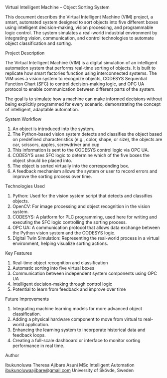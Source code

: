 

Virtual Intelligent Machine – Object Sorting System

This document describes the Virtual Intelligent Machine (VIM) project, a smart, automated system designed to sort objects into five different boxes using intelligent decision-making, vision processing, and programmable logic control. The system simulates a real-world industrial environment by integrating vision, communication, and control technologies to automate object classification and sorting.


Project Description

The Virtual Intelligent Machine (VIM) is a digital simulation of an intelligent automation system that performs real-time sorting of objects. It is built to replicate how smart factories function using interconnected systems. The VIM uses a vision system to recognize objects, CODESYS Sequential Function Chart (SFC) to control decision-making logic, and OPC UA protocol to enable communication between different parts of the system.

The goal is to simulate how a machine can make informed decisions without being explicitly programmed for every scenario, demonstrating the concept of intelligent, adaptable automation.


System Workflow

1. An object is introduced into the system.
2. The Python-based vision system detects and classifies the object based on predefined characteristics (e.g., color, shape, or size), the objects are car, scissors, apples, screwdriver and cup
3. This information is sent to the CODESYS control logic via OPC UA.
4. CODESYS uses SFC logic to determine which of the five boxes the object should be placed into.
5. The object is sorted virtually into the corresponding box.
6. A feedback mechanism allows the system or user to record errors and improve the sorting process over time.



Technologies Used

1. Python: Used for the vision system script that detects and classifies objects.
2. OpenCV: For image processing and object recognition in the vision system.
3. CODESYS: A platform for PLC programming, used here for writing and executing the SFC logic controlling the sorting process.
4. OPC UA: A communication protocol that allows data exchange between the Python vision system and the CODESYS logic.
5. Digital Twin Simulation: Representing the real-world process in a virtual environment, helping visualize sorting actions.



Key Features

1. Real-time object recognition and classification
2. Automatic sorting into five virtual boxes
3. Communication between independent system components using OPC UA
4. Intelligent decision-making through control logic
5. Potential to learn from feedback and improve over time



Future Improvements

1. Integrating machine learning models for more advanced object classification.
2. Adding a physical hardware component to move from virtual to real-world application.
3. Enhancing the learning system to incorporate historical data and feedback loops.
4. Creating a full-scale dashboard or interface to monitor sorting performance in real time.


Author

Ibukunoluwa Theresa Ajibare Asuni
MSc Intelligent Automation
ibukunoluwaajibare@gmail.com
University of Skövde, Sweden

